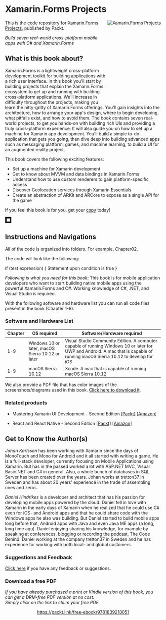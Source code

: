 


# Xamarin.Forms Projects

<a href="https://www.packtpub.com/application-development/xamarinforms-projects?utm_source=github&utm_medium=repository&utm_campaign=9781789537505"><img src="https://dz13w8afd47il.cloudfront.net/sites/default/files/imagecache/ppv4_main_book_cover/B11752.png" alt="Xamarin.Forms Projects" height="256px" align="right"></a>

This is the code repository for [Xamarin.Forms Projects](https://www.packtpub.com/application-development/xamarinforms-projects?utm_source=github&utm_medium=repository&utm_campaign=9781789537505), published by Packt.

*Build seven real-world cross-platform mobile apps with C# and Xamarin.Forms*

## What is this book about?
Xamarin.Forms is a lightweight cross-platform development toolkit for building applications with a rich user interface.
In this book you'll start by building projects that explain the Xamarin.Forms ecosystem to get up and running with building cross-platform applications. We'll increase in difficulty throughout the projects, making you learn the nitty-gritty of Xamarin.Forms offerings. You'll gain insights into the architecture, how to arrange your app's design, where to begin developing, what pitfalls exist, and how to avoid them. The book contains seven real-world projects, to get you hands-on with building rich UIs and providing a truly cross-platform experience. It will also guide you on how to set up a machine for Xamarin app development. You'll build a simple to-do application that gets you going, then dive deep into building advanced apps such as messaging platform, games, and machine learning, to build a UI for an augmented reality project.

This book covers the following exciting features: 
* Set up a machine for Xamarin development
* Get to know about MVVM and data bindings in Xamarin.Forms
* Understand how to use custom renderers to gain platform-specific access
* Discover Geolocation services through Xamarin Essentials
* Create an abstraction of ARKit and ARCore to expose as a single API for the game

If you feel this book is for you, get your [copy](https://www.amazon.com/dp/1789537509) today!

<a href="https://www.packtpub.com/?utm_source=github&utm_medium=banner&utm_campaign=GitHubBanner"><img src="https://raw.githubusercontent.com/PacktPublishing/GitHub/master/GitHub.png" 
alt="https://www.packtpub.com/" border="5" /></a>


## Instructions and Navigations
All of the code is organized into folders. For example, Chapter02.

The code will look like the following:

if (test expression)
{
  Statement upon condition is true
}


*Following is what you need for this book:*
This book is for mobile application developers who want to start building native mobile apps using the powerful Xamarin.Forms and C#. Working knowledge of C#, .NET, and Visual Studio is required.

With the following software and hardware list you can run all code files present in the book (Chapter 1-9).

### Software and Hardware List

| Chapter  | OS required                                     | Software/Hardware required                        |
| -------- | ------------------------------                  | -----------------------------------      |
| 1-9      | Windows 10 or later, macOS Sierra 10.12 or later|Visual Studio Community Edition. A computer capable of running Windows 10 or later for UWP and Android. A mac that is capable of running macOS Sierra 10.12 to develop for iOS      
| 1-9      |macOS Sierra 10.12                               |Xcode. A mac that is capable of running macOS Sierra 10.12 
                  





We also provide a PDF file that has color images of the screenshots/diagrams used in this book. [Click here to download it](https://www.packtpub.com/sites/default/files/downloads/9781789537505_ColorImages.pdf).

### Related products <Other books you may enjoy>
* Mastering Xamarin UI Development - Second Edition [[Packt]](https://www.packtpub.com/application-development/mastering-xamarin-ui-development-second-edition?utm_source=github&utm_medium=repository&utm_campaign=9781788995511) [[Amazon]](https://www.amazon.com/dp/1788995511)

* React and React Native - Second Edition [[Packt]](https://www.packtpub.com/application-development/react-and-react-native-second-edition?utm_source=github&utm_medium=repository&utm_campaign=9781789346794) [[Amazon]](https://www.amazon.com/dp/1789346797)

## Get to Know the Author(s)
*Johan Karlsson*
 has been working with Xamarin since the days of MonoTouch and Mono for Android and it all started with writing a game. He is a full-stack developer, currently focusing on Mobile Applications using Xamarin. But has in the passed worked a lot with ASP.NET MVC, Visual Basic.NET and C# in general. Also, a whole bunch of databases in SQL Server has been created over the years.
Johan works at tretton37 in Sweden and has about 20 years' experience in the trade of assembling ones and zeros.

*Daniel Hindrikes*
 is a developer and architect that has his passion for developing mobile apps powered by the cloud. Daniel fell in love with Xamarin in the early days of Xamarin when he realized that he could use C# even for iOS- and Android apps and that he could share code with the Windows apps he also was building. But Daniel started to build mobile apps long before that, Android apps with Java and even Java ME apps (a long, long time ago).
Daniel enjoying sharing his knowledge, for example by speaking at conferences, blogging or recording the podcast, The Code Behind.
Daniel working at the company tretton37 in Sweden and he has experience for working with both local- and global customers.


### Suggestions and Feedback
[Click here](https://docs.google.com/forms/d/e/1FAIpQLSdy7dATC6QmEL81FIUuymZ0Wy9vH1jHkvpY57OiMeKGqib_Ow/viewform) if you have any feedback or suggestions.
### Download a free PDF

 <i>If you have already purchased a print or Kindle version of this book, you can get a DRM-free PDF version at no cost.<br>Simply click on the link to claim your free PDF.</i>
<p align="center"> <a href="https://packt.link/free-ebook/9781839210051">https://packt.link/free-ebook/9781839210051 </a> </p>